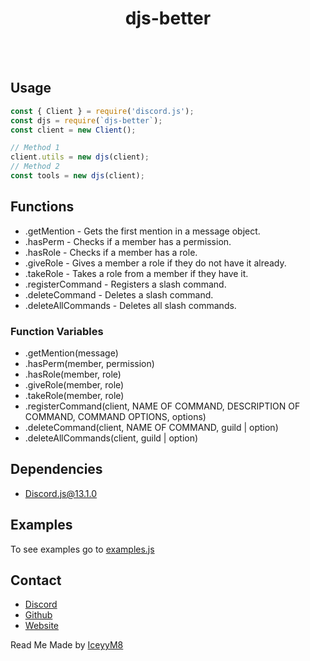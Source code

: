 <h1 align="center">djs-better</h1>
<br></br>

## Usage
```js
const { Client } = require('discord.js');
const djs = require(`djs-better`);
const client = new Client();

// Method 1
client.utils = new djs(client);
// Method 2
const tools = new djs(client);
```

## Functions
* <utils>.getMention - Gets the first mention in a message object.
* <utils>.hasPerm - Checks if a member has a permission.
* <utils>.hasRole - Checks if a member has a role.
* <utils>.giveRole - Gives a member a role if they do not have it already.
* <utils>.takeRole - Takes a role from a member if they have it.
* <utils>.registerCommand - Registers a slash command.
* <utils>.deleteCommand - Deletes a slash command.
* <utils>.deleteAllCommands - Deletes all slash commands.
### Function Variables
* <utils>.getMention(message)
* <utils>.hasPerm(member, permission)
* <utils>.hasRole(member, role)
* <utils>.giveRole(member, role)
* <utils>.takeRole(member, role)
* <utils>.registerCommand(client, NAME OF COMMAND, DESCRIPTION OF COMMAND, COMMAND OPTIONS, options)
* <utils>.deleteCommand(client, NAME OF COMMAND, guild | option)
* <utils>.deleteAllCommands(client, guild | option)

## Dependencies 
* [Discord.js@13.1.0](https://npmjs.com/package/discord.js)

## Examples
To see examples go to [examples.js](https://github.com/braxtongpoll/better-djs/main/examples.js)

## Contact 
* [Discord](https://plutothe.dev/discord)
* [Github](https://github.com/braxtongpoll)
* [Website](https://plutothe.dev/)

Read Me Made by [IceyyM8](https://iceyym8.dev)
